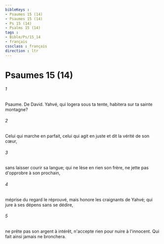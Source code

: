 ```yaml
---
bibleKeys : 
- Psaumes 15 (14)
- Psaumes 15 (14)
- Ps 15 (14)
- Psalms 15 (14)
tags : 
- Bible/Ps/15_14
- français
cssclass : français
direction : ltr
---
```


# Psaumes 15 (14)

###### 1
Psaume. De David. Yahvé, qui logera sous ta tente, habitera sur ta sainte montagne?
###### 2
Celui qui marche en parfait, celui qui agit en juste et dit la vérité de son cœur,
###### 3
sans laisser courir sa langue; qui ne lèse en rien son frère, ne jette pas d'opprobre à son prochain,
###### 4
méprise du regard le réprouvé, mais honore les craignants de Yahvé; qui jure à ses dépens sans se dédire,
###### 5
ne prête pas son argent à intérêt, n'accepte rien pour nuire à l'innocent. Qui fait ainsi jamais ne bronchera.
